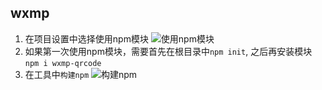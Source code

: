 
## wxmp
1. 在项目设置中选择使用npm模块
![使用npm模块]()
2. 如果第一次使用npm模块，需要首先在根目录中`npm init`, 之后再安装模块 `npm i wxmp-qrcode` 
3. 在工具中`构建npm`
![构建npm]()